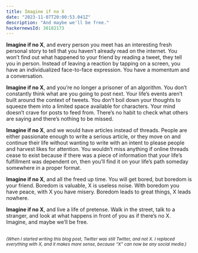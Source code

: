 ```yaml
---
title: Imagine if no X
date: "2023-11-07T20:00:53.041Z"
description: "And maybe we'll be free."
hackernewsId: 38182173
---
```

**Imagine if no X**, and every person you meet has an interesting fresh personal story to tell that you haven’t already read on the internet. You won’t find out what happened to your friend by reading a tweet, they tell you in person. Instead of leaving a reaction by tapping on a screen, you have an individualized face-to-face expression. You have a momentum and a conversation.

**Imagine if no X**, and you’re no longer a prisoner of an algorithm. You don’t constantly think what are you going to post next. Your life’s events aren’t built around the context of tweets. You don’t boil down your thoughts to squeeze them into a limited space available for characters. Your mind doesn’t crave for posts to feed from. There’s no habit to check what others are saying and there’s nothing to be missed.

**Imagine if no X**, and we would have articles instead of threads. People are either passionate enough to write a serious article, or they move on and continue their life without wanting to write with an intent to please people and harvest likes for attention. You wouldn’t miss anything if online threads cease to exist because if there was a piece of information that your life’s fulfillment was dependent on, then you’ll find it on your life’s path someday somewhere in a proper format. 

**Imagine if no X**, and all the freed up time. You will get bored, but boredom is your friend. Boredom is valuable, X is useless noise. With boredom you have peace, with X you have misery. Boredom leads to great things, X leads nowhere.

**Imagine if no X**, and live a life of pretense. Walk in the street, talk to a stranger, and look at what happens in front of you as if there’s no X. Imagine, and maybe we’ll be free.

<br />
<small>
<i>
(When I started writing this blog post, Twitter was still Twitter, and not X. I replaced everything with X, and it makes more sense, because “X” can now be any social media.)
</i>
</small>